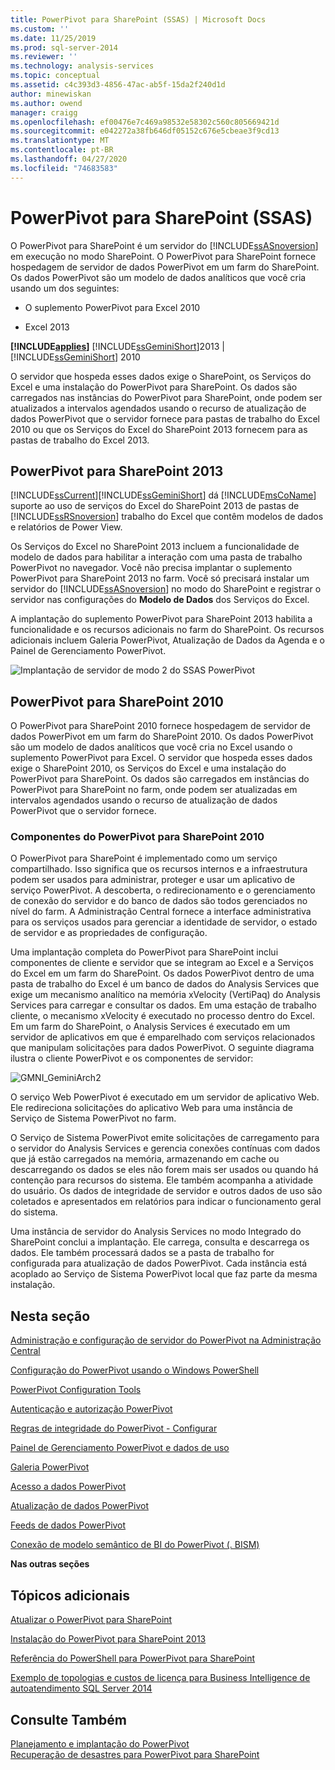 ```yaml
---
title: PowerPivot para SharePoint (SSAS) | Microsoft Docs
ms.custom: ''
ms.date: 11/25/2019
ms.prod: sql-server-2014
ms.reviewer: ''
ms.technology: analysis-services
ms.topic: conceptual
ms.assetid: c4c393d3-4856-47ac-ab5f-15da2f240d1d
author: minewiskan
ms.author: owend
manager: craigg
ms.openlocfilehash: ef00476e7c469a98532e58302c560c805669421d
ms.sourcegitcommit: e042272a38fb646df05152c676e5cbeae3f9cd13
ms.translationtype: MT
ms.contentlocale: pt-BR
ms.lasthandoff: 04/27/2020
ms.locfileid: "74683583"
---
```

# <a name="powerpivot-for-sharepoint-ssas"></a>PowerPivot para SharePoint (SSAS)
  O PowerPivot para SharePoint é um servidor do [!INCLUDE[ssASnoversion](../../includes/ssasnoversion-md.md)] em execução no modo SharePoint. O PowerPivot para SharePoint fornece hospedagem de servidor de dados PowerPivot em um farm do SharePoint. Os dados PowerPivot são um modelo de dados analíticos que você cria usando um dos seguintes:  
  
-   O suplemento PowerPivot para Excel 2010  
  
-   Excel 2013  
  
 **[!INCLUDE[applies](../../includes/applies-md.md)]**  [!INCLUDE[ssGeminiShort](../../includes/ssgeminishort-md.md)]2013 | [!INCLUDE[ssGeminiShort](../../includes/ssgeminishort-md.md)] 2010  
  
 O servidor que hospeda esses dados exige o SharePoint, os Serviços do Excel e uma instalação do PowerPivot para SharePoint. Os dados são carregados nas instâncias do PowerPivot para SharePoint, onde podem ser atualizados a intervalos agendados usando o recurso de atualização de dados PowerPivot que o servidor fornece para pastas de trabalho do Excel 2010 ou que os Serviços do Excel do SharePoint 2013 fornecem para as pastas de trabalho do Excel 2013.  
  
## <a name="powerpivot-for-sharepoint-2013"></a>PowerPivot para SharePoint 2013  
 [!INCLUDE[ssCurrent](../../includes/sscurrent-md.md)][!INCLUDE[ssGeminiShort](../../includes/ssgeminishort-md.md)] dá [!INCLUDE[msCoName](../../includes/msconame-md.md)] suporte ao uso de serviços do Excel do SharePoint 2013 de pastas de [!INCLUDE[ssRSnoversion](../../includes/ssrsnoversion-md.md)] trabalho do Excel que contêm modelos de dados e relatórios de Power View.  
  
 Os Serviços do Excel no SharePoint 2013 incluem a funcionalidade de modelo de dados para habilitar a interação com uma pasta de trabalho PowerPivot no navegador. Você não precisa implantar o suplemento PowerPivot para SharePoint 2013 no farm. Você só precisará instalar um servidor do [!INCLUDE[ssASnoversion](../../includes/ssasnoversion-md.md)] no modo do SharePoint e registrar o servidor nas configurações do **Modelo de Dados** dos Serviços do Excel.  
  
 A implantação do suplemento PowerPivot para SharePoint 2013 habilita a funcionalidade e os recursos adicionais no farm do SharePoint. Os recursos adicionais incluem Galeria PowerPivot, Atualização de Dados da Agenda e o Painel de Gerenciamento PowerPivot.  
  
 ![Implantação de servidor de modo 2 do SSAS PowerPivot](../media/as-powerpivot-mode-2server-deployment.gif "Implantação de servidor de modo 2 do SSAS PowerPivot")  
  
## <a name="powerpivot-for-sharepoint-2010"></a>PowerPivot para SharePoint 2010  
 O PowerPivot para SharePoint 2010 fornece hospedagem de servidor de dados PowerPivot em um farm do SharePoint 2010. Os dados PowerPivot são um modelo de dados analíticos que você cria no Excel usando o suplemento PowerPivot para Excel. O servidor que hospeda esses dados exige o SharePoint 2010, os Serviços do Excel e uma instalação do PowerPivot para SharePoint. Os dados são carregados em instâncias do PowerPivot para SharePoint no farm, onde podem ser atualizadas em intervalos agendados usando o recurso de atualização de dados PowerPivot que o servidor fornece.  
  
### <a name="components-of-powerpivot-for-sharepoint-2010"></a>Componentes do PowerPivot para SharePoint 2010  
 O PowerPivot para SharePoint é implementado como um serviço compartilhado. Isso significa que os recursos internos e a infraestrutura podem ser usados para administrar, proteger e usar um aplicativo de serviço PowerPivot. A descoberta, o redirecionamento e o gerenciamento de conexão do servidor e do banco de dados são todos gerenciados no nível do farm. A Administração Central fornece a interface administrativa para os serviços usados para gerenciar a identidade de servidor, o estado de servidor e as propriedades de configuração.  
  
 Uma implantação completa do PowerPivot para SharePoint inclui componentes de cliente e servidor que se integram ao Excel e a Serviços do Excel em um farm do SharePoint. Os dados PowerPivot dentro de uma pasta de trabalho do Excel é um banco de dados do Analysis Services que exige um mecanismo analítico na memória xVelocity (VertiPaq) do Analysis Services para carregar e consultar os dados. Em uma estação de trabalho cliente, o mecanismo xVelocity é executado no processo dentro do Excel. Em um farm do SharePoint, o Analysis Services é executado em um servidor de aplicativos em que é emparelhado com serviços relacionados que manipulam solicitações para dados PowerPivot. O seguinte diagrama ilustra o cliente PowerPivot e os componentes de servidor:  
  
 ![GMNI_GeminiArch2](../media/gmni-geminiarch2.gif "GMNI_GeminiArch2")  
  
 O serviço Web PowerPivot é executado em um servidor de aplicativo Web. Ele redireciona solicitações do aplicativo Web para uma instância de Serviço de Sistema PowerPivot no farm.  
  
 O Serviço de Sistema PowerPivot emite solicitações de carregamento para o servidor do Analysis Services e gerencia conexões contínuas com dados que já estão carregados na memória, armazenando em cache ou descarregando os dados se eles não forem mais ser usados ou quando há contenção para recursos do sistema. Ele também acompanha a atividade do usuário. Os dados de integridade de servidor e outros dados de uso são coletados e apresentados em relatórios para indicar o funcionamento geral do sistema.  
  
 Uma instância de servidor do Analysis Services no modo Integrado do SharePoint conclui a implantação. Ele carrega, consulta e descarrega os dados. Ele também processará dados se a pasta de trabalho for configurada para atualização de dados PowerPivot.  Cada instância está acoplado ao Serviço de Sistema PowerPivot local que faz parte da mesma instalação.  
  
##  <a name="in-this-section"></a><a name="bkmk_RelatedContent"></a>Nesta seção  
 [Administração e configuração de servidor do PowerPivot na Administração Central](power-pivot-server-administration-and-configuration-in-central-administration.md)  
  
 [Configuração do PowerPivot usando o Windows PowerShell](power-pivot-configuration-using-windows-powershell.md)  
  
 [PowerPivot Configuration Tools](power-pivot-configuration-tools.md)  
  
 [Autenticação e autorização PowerPivot](power-pivot-authentication-and-authorization.md)  
  
 [Regras de integridade do PowerPivot - Configurar](configure-power-pivot-health-rules.md)  
  
 [Painel de Gerenciamento PowerPivot e dados de uso](power-pivot-management-dashboard-and-usage-data.md)  
  
 [Galeria PowerPivot](../../2014-toc/index.yml)  
  
 [Acesso a dados PowerPivot](power-pivot-data-access.md)  
  
 [Atualização de dados PowerPivot](power-pivot-data-refresh.md)  
  
 [Feeds de dados PowerPivot](power-pivot-data-feeds.md)  
  
 [Conexão de modelo semântico de BI do PowerPivot &#40;. BISM&#41;](power-pivot-bi-semantic-model-connection-bism.md)  
  
 **Nas outras seções**  
  
## <a name="additional-topics"></a>Tópicos adicionais  
 [Atualizar o PowerPivot para SharePoint](../../database-engine/install-windows/upgrade-power-pivot-for-sharepoint.md)  
  
 [Instalação do PowerPivot para SharePoint 2013](../instances/install-windows/install-analysis-services-in-power-pivot-mode.md)  
  
 [Referência do PowerShell para PowerPivot para SharePoint](/sql/analysis-services/powershell/powershell-reference-for-power-pivot-for-sharepoint)  
  
 [Exemplo de topologias e custos de licença para Business Intelligence de autoatendimento SQL Server 2014](../../sql-server/install/example-license-topologies-costs-self-service-business-intelligence.md)  
  
## <a name="see-also"></a>Consulte Também  
 [Planejamento e implantação do PowerPivot](https://go.microsoft.com/fwlink/?linkID=220972)   
 [Recuperação de desastres para PowerPivot para SharePoint](https://go.microsoft.com/fwlink/p/?LinkId=389570)  
  
  
